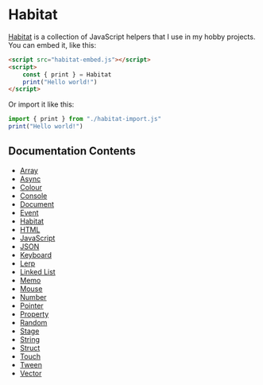 # Habitat

[Habitat](https://github.com/TodePond/Habitat) is a collection of JavaScript helpers that I use in my hobby projects.<br>
You can embed it, like this:

```html
<script src="habitat-embed.js"></script>
<script>
	const { print } = Habitat
	print("Hello world!")
</script>
```

Or import it like this:

```javascript
import { print } from "./habitat-import.js"
print("Hello world!")
```

## Documentation Contents

-   [Array](array.md)
-   [Async](async.md)
-   [Colour](colour.md)
-   [Console](console.md)
-   [Document](document.md)
-   [Event](event.md)
-   [Habitat](habitat.md)
-   [HTML](html.md)
-   [JavaScript](javascript.md)
-   [JSON](json.md)
-   [Keyboard](keyboard.md)
-   [Lerp](lerp.md)
-   [Linked List](linked-list.md)
-   [Memo](memo.md)
-   [Mouse](mouse.md)
-   [Number](number.md)
-   [Pointer](pointer.md)
-   [Property](property.md)
-   [Random](random.md)
-   [Stage](stage.md)
-   [String](string.md)
-   [Struct](struct.md)
-   [Touch](touch.md)
-   [Tween](tween.md)
-   [Vector](vector.md)
